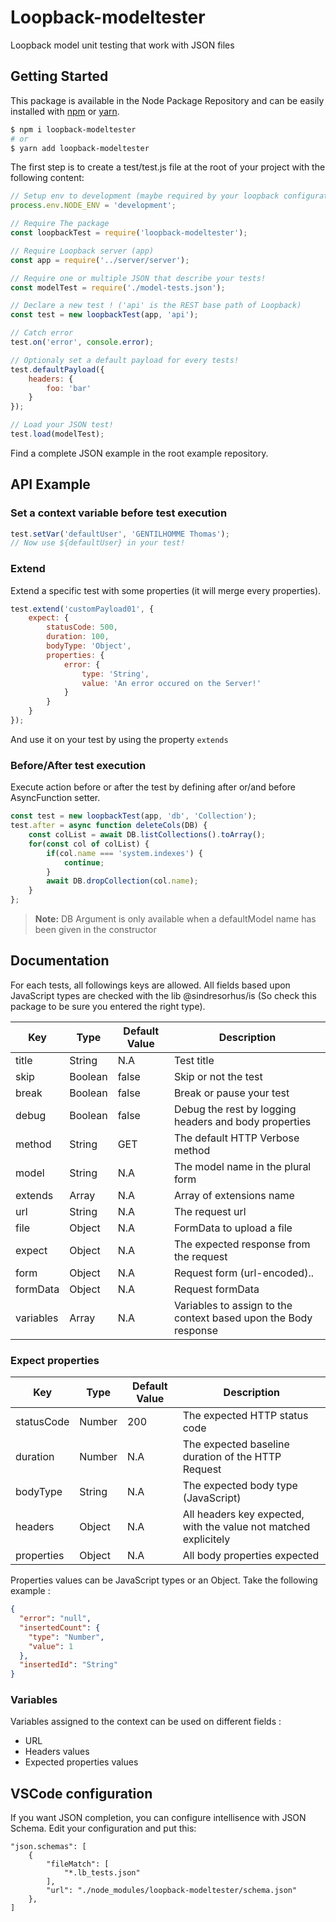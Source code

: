 # Loopback-modeltester
Loopback model unit testing that work with JSON files

## Getting Started

This package is available in the Node Package Repository and can be easily installed with [npm](https://docs.npmjs.com/getting-started/what-is-npm) or [yarn](https://yarnpkg.com).

```bash
$ npm i loopback-modeltester
# or
$ yarn add loopback-modeltester
``` 

The first step is to create a test/test.js file at the root of your project with the following content:

```js
// Setup env to development (maybe required by your loopback configuration)
process.env.NODE_ENV = 'development';

// Require The package
const loopbackTest = require('loopback-modeltester');

// Require Loopback server (app)
const app = require('../server/server');

// Require one or multiple JSON that describe your tests!
const modelTest = require('./model-tests.json');

// Declare a new test ! ('api' is the REST base path of Loopback)
const test = new loopbackTest(app, 'api');

// Catch error
test.on('error', console.error);

// Optionaly set a default payload for every tests!
test.defaultPayload({
    headers: {
        foo: 'bar'
    }
});

// Load your JSON test!
test.load(modelTest);
```

Find a complete JSON example in the root example repository.

## API Example

### Set a context variable before test execution

```js
test.setVar('defaultUser', 'GENTILHOMME Thomas');
// Now use ${defaultUser} in your test!
```

### Extend

Extend a specific test with some properties (it will merge every properties).

```js
test.extend('customPayload01', {
    expect: {
        statusCode: 500,
        duration: 100,
        bodyType: 'Object',
        properties: {
            error: {
                type: 'String',
                value: 'An error occured on the Server!'
            }
        }
    }
});
```
And use it on your test by using the property `extends`

### Before/After test execution

Execute action before or after the test by defining after or/and before AsyncFunction setter.

```js
const test = new loopbackTest(app, 'db', 'Collection');
test.after = async function deleteCols(DB) {
	const colList = await DB.listCollections().toArray();
	for(const col of colList) {
		if(col.name === 'system.indexes') {
			continue;
		}
		await DB.dropCollection(col.name);
	}
};
```

> **Note:** DB Argument is only available when a defaultModel name has been given in the constructor

## Documentation

For each tests, all followings keys are allowed. All fields based upon JavaScript types are checked with the lib @sindresorhus/is (So check this package to be sure you entered the right type).

| Key | Type | Default Value | Description |
| --- | --- | --- | --- |
| title | String | N.A | Test title |
| skip | Boolean | false | Skip or not the test |
| break | Boolean | false | Break or pause your test |
| debug | Boolean | false | Debug the rest by logging headers and body properties |
| method | String | GET | The default HTTP Verbose method |
| model | String | N.A | The model name in the plural form |
| extends | Array<String> | N.A | Array of extensions name |
| url | String | N.A | The request url |
| file | Object | N.A | FormData to upload a file |
| expect | Object | N.A | The expected response from the request |
| form | Object | N.A | Request form (url-encoded).. |
| formData | Object | N.A | Request formData |
| variables | Array | N.A | Variables to assign to the context based upon the Body response | 

### Expect properties

| Key | Type | Default Value | Description |
| --- | --- | --- | --- |
| statusCode | Number | 200 | The expected HTTP status code |
| duration | Number | N.A | The expected baseline duration of the HTTP Request |
| bodyType | String | N.A | The expected body type (JavaScript) |
| headers | Object | N.A | All headers key expected, with the value not matched explicitely |
| properties | Object | N.A | All body properties expected |

Properties values can be JavaScript types or an Object. Take the following example : 

```json
{
  "error": "null",
  "insertedCount": {
    "type": "Number",
    "value": 1
  },
  "insertedId": "String"
}
```

### Variables

Variables assigned to the context can be used on different fields : 

- URL
- Headers values
- Expected properties values

## VSCode configuration

If you want JSON completion, you can configure intellisence with JSON Schema. Edit your configuration and put this:

```
"json.schemas": [
    {
        "fileMatch": [
            "*.lb_tests.json"
        ],
        "url": "./node_modules/loopback-modeltester/schema.json"
    },
]
```
